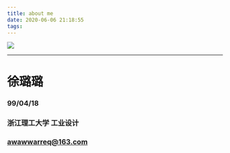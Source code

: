 ```yaml
---
title: about me
date: 2020-06-06 21:18:55
tags:
---
```


![](https://i.loli.net/2020/06/25/DeMqbtJEuLOHro7.jpg)

---
# 徐璐璐
### 99/04/18
### 浙江理工大学 工业设计
### awawwarreq@163.com

